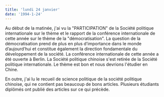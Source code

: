 ```yaml
---
title: 'lundi 24 janvier'
date: '1994-1-24'
---
```

Au début de la matinée, j'ai vu la "PARTICIPATION" de la Société politique internationale sur le thème et le rapport de la conférence internationale de cette année sur le thème de la "démocratisation". La question de la démocratisation prend de plus en plus d’importance dans le monde d’aujourd’hui et constitue également la direction fondamentale du développement de la société. La conférence internationale de cette année a été ouverte à Berlin. La Société politique chinoise s'est retirée de la Société politique internationale. Le thème est bon et nous devrions l'étudier en Chine.

En outre, j'ai lu le recueil de science politique de la société politique chinoise, qui ne contient pas beaucoup de bons articles. Plusieurs étudiants diplômés ont publié des articles sur ce qui précède.